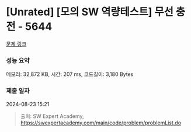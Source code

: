 # [Unrated] [모의 SW 역량테스트] 무선 충전 - 5644 

[문제 링크](https://swexpertacademy.com/main/code/problem/problemDetail.do?contestProbId=AWXRDL1aeugDFAUo) 

### 성능 요약

메모리: 32,872 KB, 시간: 207 ms, 코드길이: 3,180 Bytes

### 제출 일자

2024-08-23 15:21



> 출처: SW Expert Academy, https://swexpertacademy.com/main/code/problem/problemList.do